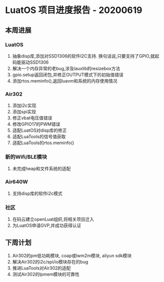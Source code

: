 # LuatOS 项目进度报告 - 20200619

## 本周进展

### LuatOS

1. 抽象disp库,添加对SSD1306的软件I2C支持. 换句话说,只要支持了GPIO,就起码能驱动SSD1306
2. 解决一个内存异常的老bug,涉及lauxlib的resizebox方法
3. gpio.setup返回闭包,并修正OUTPUT模式下的初始值错误
4. 添加rtos.meminfo(),返回luavm和系统的内存使用情况

### Air302

1. 添加i2c实现
2. 添加spi实现
3. 修正vbat电压值错误
4. 修改GPIO17的PWM错误
5. 适配LuatOS对disp库的修正
6. 适配LuaTools的信号值获取
7. 适配LuaTools的rtos.meminfo()

### 新的Wifi/BLE模块

1. 未完成heap和文件系统的适配

### Air640W

1. 支持disp库的软件i2c模式

### 社区

1. 在码云建立openLuat组织,将相关项目迁入
2. 为LuatOS申请GVP,并成功获得认证

## 下周计划

1. Air302的pm低功耗模块, coap或lwm2m模块, aliyun sdk模块
2. 解决Air302的i2c/spi/io模块存在的bug
3. 推进LuaTools对Air302的适配
4. 测试Air302的lpmem模块的可靠性

